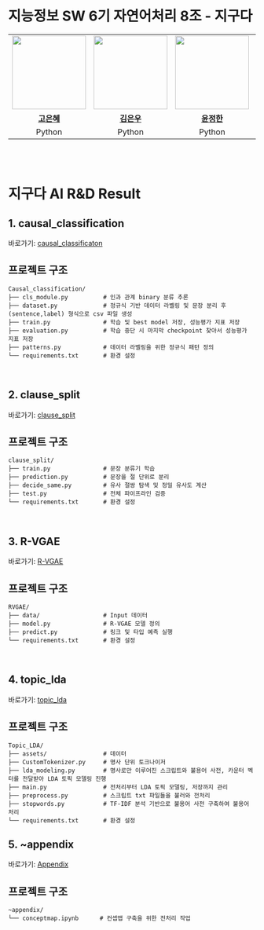 # 지능정보 SW 6기 자연어처리 8조 - 지구다

<table>
 <tr>
    <td align="center"><a href="https://github.com/eunhyea"><img src="https://avatars.githubusercontent.com/eunhyea" width="150px;" alt=""></td>
    <td align="center"><a href="https://github.com/eunwookim"><img src="https://avatars.githubusercontent.com/eunwookim" width="150px;" alt=""></td>
    <td align="center"><a href="https://github.com/Auspiland"><img src="https://avatars.githubusercontent.com/Auspiland" width="150px;" alt=""></td>
    <td align="center"><a href="https://github.com/DoxB"><img src="https://avatars.githubusercontent.com/DoxB" width="150px;" alt=""></td>
  </tr>
  <tr>
    <td align="center"><a href="https://github.com/eunhyea"><b>고은혜</b></td>
    <td align="center"><a href="https://github.com/eunwookim"><b>김은우</b></td>
    <td align="center"><a href="https://github.com/Auspiland"><b>윤정한</b></td>
    <td align="center"><a href="https://github.com/DoxB"><b>임정규</b></td>
  </tr>
  <tr>
    <td align="center">Python</td>
    <td align="center">Python</td>
    <td align="center">Python</td>
    <td align="center">Python</td>
  </tr>
</table>

<br />
<br />

# 지구다 AI R&D Result

## 1. causal_classification
바로가기: [causal_classificaton](causal_classification/README.md)
## 프로젝트 구조
```
Causal_classification/
├── cls_module.py          # 인과 관계 binary 분류 추론
├── dataset.py             # 정규식 기반 데이터 라벨링 및 문장 분리 후 (sentence,label) 형식으로 csv 파일 생성
├── train.py               # 학습 및 best model 저장, 성능평가 지표 저장
├── evaluation.py          # 학습 중단 시 마지막 checkpoint 찾아서 성능평가 지표 저장
├── patterns.py            # 데이터 라벨링을 위한 정규식 패턴 정의
└── requirements.txt       # 환경 설정
```
<br />

## 2. clause_split
바로가기: [clause_split](clause_split/README.md)
## 프로젝트 구조
```
clause_split/
├── train.py               # 문장 분류기 학습
├── prediction.py          # 문장을 절 단위로 분리
├── decide_same.py         # 유사 절쌍 탐색 및 정밀 유사도 계산
├── test.py                # 전체 파이프라인 검증
└── requirements.txt       # 환경 설정
```

<br />

## 3. R-VGAE
바로가기: [R-VGAE](rvge/README.md)
## 프로젝트 구조
```
RVGAE/
├── data/                  # Input 데이터
├── model.py               # R-VGAE 모델 정의
├── predict.py             # 링크 및 타입 예측 실행
└── requirements.txt       # 환경 설정
```
<br />

## 4. topic_lda
바로가기: [topic_lda](topic_lda/README.md)
## 프로젝트 구조
```
Topic_LDA/
├── assets/                # 데이터
├── CustomTokenizer.py     # 명사 단위 토크나이저
├── lda_modeling.py        # 명사로만 이루어진 스크립트와 불용어 사전, 카운터 벡터를 전달받아 LDA 토픽 모델링 진행
├── main.py                # 전처리부터 LDA 토픽 모델링, 저장까지 관리
├── preprocess.py          # 스크립트 txt 파일들을 불러와 전처리
├── stopwords.py           # TF-IDF 분석 기반으로 불용어 사전 구축하여 불용어 처리
└── requirements.txt       # 환경 설정
```

## 5. ~appendix
바로가기: [Appendix](~appendix/README.md)
## 프로젝트 구조
```
~appendix/
└── conceptmap.ipynb      # 컨셉맵 구축을 위한 전처리 작업
```
